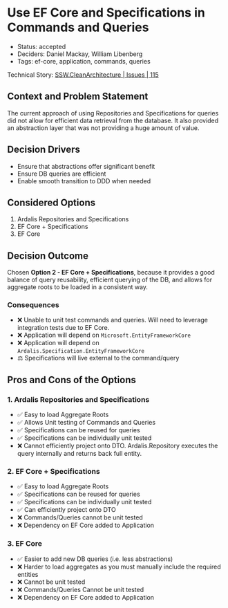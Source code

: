 # Use EF Core and Specifications in Commands and Queries

- Status: accepted
- Deciders: Daniel Mackay, William Libenberg
- Tags: ef-core, application, commands, queries

Technical Story: [SSW.CleanArchitecture | Issues | 115](https://github.com/SSWConsulting/SSW.CleanArchitecture/issues/115)

## Context and Problem Statement

The current approach of using Repositories and Specifications for queries did not allow for efficient data retrieval from the database.  It also provided an abstraction layer that was not providing a huge amount of value.

## Decision Drivers

- Ensure that abstractions offer significant benefit
- Ensure DB queries are efficient
- Enable smooth transition to DDD when needed

## Considered Options

1. Ardalis Repositories and Specifications
2. EF Core + Specifications
3. EF Core

## Decision Outcome

Chosen **Option 2 - EF Core + Specifications**, because it provides a good balance of query reusability, efficient querying of the DB, and allows for aggregate roots to be loaded in a consistent way.

### Consequences

- ❌ Unable to unit test commands and queries.  Will need to leverage integration tests due to EF Core.
- ❌ Application will depend on `Microsoft.EntityFrameworkCore`
- ❌ Application will depend on `Ardalis.Specification.EntityFrameworkCore`
- ⚖️ Specifications will live external to the command/query

## Pros and Cons of the Options

### 1. Ardalis Repositories and Specifications

- ✅ Easy to load Aggregate Roots
- ✅ Allows Unit testing of Commands and Queries
- ✅ Specifications can be reused for queries
- ✅ Specifications can be individually unit tested
- ❌ Cannot efficiently project onto DTO.  Ardalis.Repository executes the query internally and returns back full entity.

### 2. EF Core + Specifications

- ✅ Easy to load Aggregate Roots
- ✅ Specifications can be reused for queries
- ✅ Specifications can be individually unit tested
- ✅ Can efficiently project onto DTO
- ❌ Commands/Queries cannot be unit tested
- ❌ Dependency on EF Core added to Application

### 3. EF Core

- ✅ Easier to add new DB queries (i.e. less abstractions)
- ❌ Harder to load aggregates as you must manually include the required entities
- ❌ Cannot be unit tested
- ❌ Commands/Queries Cannot be unit tested
- ❌ Dependency on EF Core added to Application
